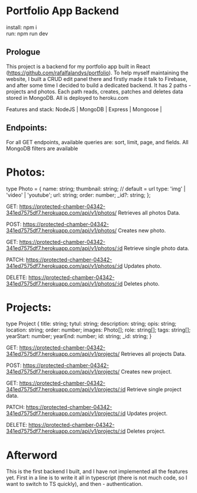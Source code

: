 # Portfolio App Backend

install: npm i  
run: npm run dev

## Prologue

This project is a backend for my portfolio app built in React (https://github.com/rafalfalandys/portfolio). To help myself maintaining the website, I built a CRUD edit panel there and firstly made it talk to Firebase, and after some time I decided to build a dedicated backend.
It has 2 paths - projects and photos. Each path reads, creates, patches and deletes data stored in MongoDB.
All is deployed to heroku.com

Features and stack:
NodeJS | MongoDB | Express | Mongoose |

## Endpoints:

For all GET endpoints, available queries are: sort, limit, page, and fields. All MongoDB filters are available

# Photos:

type Photo = {
name: string;
thumbnail: string; // default = url
type: 'img' | 'video' | 'youtube';
url: string;
order: number;
\_id?: string;
};

GET: https://protected-chamber-04342-341ed7575df7.herokuapp.com/api/v1/photos/
Retrieves all photos Data.

POST: https://protected-chamber-04342-341ed7575df7.herokuapp.com/api/v1/photos/
Creates new photo.

GET: https://protected-chamber-04342-341ed7575df7.herokuapp.com/api/v1/photos/:id
Retrieve single photo data.

PATCH: https://protected-chamber-04342-341ed7575df7.herokuapp.com/api/v1/photos/:id
Updates photo.

DELETE: https://protected-chamber-04342-341ed7575df7.herokuapp.com/api/v1/photos/:id
Deletes photo.

# Projects:

type Project {
title: string;
tytul: string;
description: string;
opis: string;
location: string;
order: number;
images: Photo[];
role: string[];
tags: string[];
yearStart: number;
yearEnd: number;
id: string;
\_id: string;
}

GET: https://protected-chamber-04342-341ed7575df7.herokuapp.com/api/v1/projects/
Retrieves all projects Data.

POST: https://protected-chamber-04342-341ed7575df7.herokuapp.com/api/v1/projects/
Creates new project.

GET: https://protected-chamber-04342-341ed7575df7.herokuapp.com/api/v1/projects/:id
Retrieve single project data.

PATCH: https://protected-chamber-04342-341ed7575df7.herokuapp.com/api/v1/projects/:id
Updates project.

DELETE: https://protected-chamber-04342-341ed7575df7.herokuapp.com/api/v1/projects/:id
Deletes project.

# Afterword

This is the first backend I built, and I have not implemented all the features yet. First in a line is to write it all in typescript (there is not much code, so I want to switch to TS quickly), and then - authentication.
